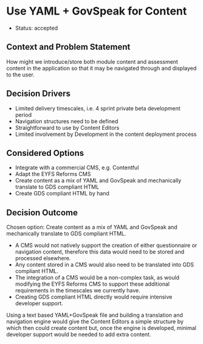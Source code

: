 # Use YAML + GovSpeak for Content

* Status: accepted

## Context and Problem Statement

How might we introduce/store both module content and assessment content in the application so that it may be navigated through and displayed to the user.

## Decision Drivers <!-- optional -->

* Limited delivery timescales, i.e. 4 sprint private beta development period
* Navigation structures need to be defined
* Straightforward to use by Content Editors
* Limited involvement by Development in the content deployment process 

## Considered Options

* Integrate with a commercial CMS, e.g. Contentful
* Adapt the EYFS Reforms CMS
* Create content as a mix of YAML and GovSpeak and mechanically translate to GDS compliant HTML
* Create GDS compliant HTML by hand

## Decision Outcome

Chosen option: Create content as a mix of YAML and GovSpeak and mechanically translate to GDS compliant HTML.
* A CMS would not natively support the creation of either questionnaire or navigation content, therefore this data would need to be stored and processed elsewhere. 
* Any content stored in a CMS would also need to be translated into GDS compliant HTML. 
* The integration of a CMS would be a non-complex task, as would modifying the EYFS Reforms CMS to support these additional requirements in the timescales we currently have.
* Creating GDS compliant HTML directly would require intensive developer support.

Using a text based YAML+GovSpeak file and building a translation and navigation engine would give the Content Editors a simple structure by which then could create content but, once the engine is developed, minimal developer support would be needed to add extra content. 